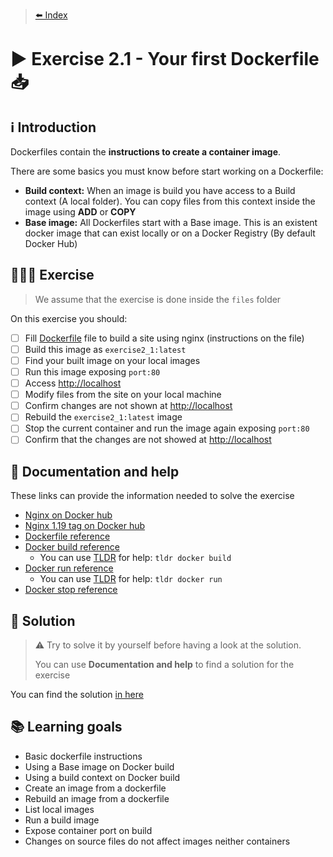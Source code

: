 > [⬅️ Index](../README.md)
# ▶️ Exercise 2.1 - Your first Dockerfile 📥

## ℹ️ Introduction

Dockerfiles contain the **instructions to create a container image**.

There are some basics you must know before start working on a Dockerfile:
* **Build context:** When an image is build you have access to a Build context (A local folder). You can copy files from
this context inside the image using **ADD** or **COPY**
* **Base image:** All Dockerfiles start with a Base image. This is an existent docker image that can exist locally or on
a Docker Registry (By default Docker Hub)

## 👩🏻‍💻 Exercise

> We assume that the exercise is done inside the `files` folder

On this exercise you should:

- [ ] Fill [Dockerfile](files/Dockerfile) file to build a site using nginx (instructions on the file)
- [ ] Build this image as `exercise2_1:latest`
- [ ] Find your built image on your local images
- [ ] Run this image exposing `port:80`
- [ ] Access [http://localhost](http://localhost)
- [ ] Modify files from the site on your local machine
- [ ] Confirm changes are not shown at [http://localhost](http://localhost)
- [ ] Rebuild the `exercise2_1:latest` image
- [ ] Stop the current container and run the image again exposing `port:80`
- [ ] Confirm that the changes are not showed at [http://localhost](http://localhost)

## 🤔 Documentation and help

These links can provide the information needed to solve the exercise

* [Nginx on Docker hub](https://hub.docker.com/_/nginx)
* [Nginx 1.19 tag on Docker hub](https://hub.docker.com/_/nginx?tab=tags&page=1&ordering=last_updated&ame=1.19)
* [Dockerfile reference](https://docs.docker.com/engine/reference/builder/)
* [Docker build reference](https://docs.docker.com/engine/reference/commandline/build/)
    * You can use [TLDR](https://tldr.sh/) for help: `tldr docker build`
* [Docker run reference](https://docs.docker.com/engine/reference/run/)
    * You can use [TLDR](https://tldr.sh/) for help: `tldr docker run`
* [Docker stop reference](https://docs.docker.com/engine/reference/commandline/stop/)

## 🧩 Solution

> ⚠️ Try to solve it by yourself before having a look at the solution.
>
> You can use **Documentation and help** to find a solution for the exercise

You can find the solution [in here](solution2_1.md)

## 📚 Learning goals

* Basic dockerfile instructions
* Using a Base image on Docker build
* Using a build context on Docker build
* Create an image from a dockerfile
* Rebuild an image from a dockerfile
* List local images
* Run a build image
* Expose container port on build
* Changes on source files do not affect images neither containers
